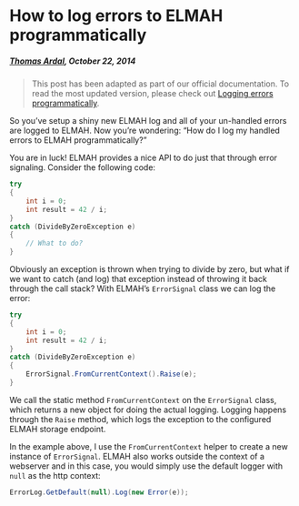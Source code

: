 # How to log errors to ELMAH programmatically##### [Thomas Ardal](http://elmah.io/about/), October 22, 2014> This post has been adapted as part of our official documentation. To read the most updated version, please check out [Logging errors programmatically](http://docs.elmah.io/logging-errors-programmatically/).So you’ve setup a shiny new ELMAH log and all of your un-handled errors are logged to ELMAH. Now you’re wondering: “How do I log my handled errors to ELMAH programmatically?”You are in luck! ELMAH provides a nice API to do just that through error signaling. Consider the following code:```csharptry{    int i = 0;    int result = 42 / i;}catch (DivideByZeroException e){    // What to do?}```Obviously an exception is thrown when trying to divide by zero, but what if we want to catch (and log) that exception instead of throwing it back through the call stack? With ELMAH’s ```ErrorSignal``` class we can log the error:```csharptry{    int i = 0;    int result = 42 / i;}catch (DivideByZeroException e){    ErrorSignal.FromCurrentContext().Raise(e);}```We call the static method ```FromCurrentContext``` on the ```ErrorSignal``` class, which returns a new object for doing the actual logging. Logging happens through the ```Raise``` method, which logs the exception to the configured ELMAH storage endpoint.In the example above, I use the ```FromCurrentContext``` helper to create a new instance of ```ErrorSignal```. ELMAH also works outside the context of a webserver and in this case, you would simply use the default logger with ```null``` as the http context:```csharpErrorLog.GetDefault(null).Log(new Error(e));```